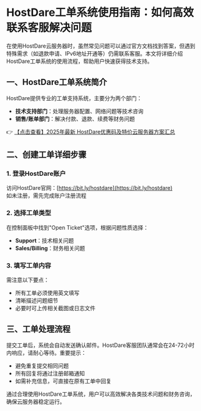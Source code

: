 # HostDare工单系统使用指南：如何高效联系客服解决问题

在使用HostDare云服务器时，虽然常见问题可以通过官方文档找到答案，但遇到特殊需求（如退款申请、IPv6地址开通等）仍需联系客服。本文将详细介绍HostDare工单系统的使用流程，帮助用户快速获得技术支持。

## 一、HostDare工单系统简介

HostDare提供专业的工单支持系统，主要分为两个部门：
- **技术支持部门**：处理服务器配置、网络问题等技术咨询
- **销售/账单部门**：解决付款、退款、续费等财务问题

👉 [【点击查看】2025年最新 HostDare优惠码及特价云服务器方案汇总](https://bit.ly/hostdare)

## 二、创建工单详细步骤

### 1. 登录HostDare账户
访问HostDare官网：[https://bit.ly/hostdare](https://bit.ly/hostdare)  
如未注册，需先完成账户注册流程

### 2. 选择工单类型
在控制面板中找到"Open Ticket"选项，根据问题性质选择：
- **Support**：技术相关问题
- **Sales/Billing**：财务相关问题

### 3. 填写工单内容
需注意以下要点：
- 所有工单必须使用英文填写
- 清晰描述问题细节
- 必要时可上传相关截图或日志文件

## 三、工单处理流程

提交工单后，系统会自动发送确认邮件。HostDare客服团队通常会在24-72小时内响应，请耐心等待。重要提示：
- 避免重复提交相同问题
- 所有回复将通过注册邮箱通知
- 如需补充信息，可直接在原有工单中回复

通过合理使用HostDare工单系统，用户可以高效解决各类技术问题和财务咨询，确保云服务器稳定运行。